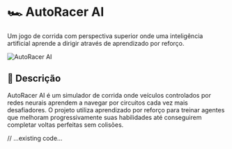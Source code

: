 # 🏎️ AutoRacer AI

Um jogo de corrida com perspectiva superior onde uma inteligência artificial aprende a dirigir através de aprendizado por reforço.

![AutoRacer AI](https://images.unsplash.com/photo-1525011268546-bf3f9b007f6a?ixlib=rb-4.0.3&ixid=M3wxMjA3fDB8MHxwaG90by1wYWdlfHx8fGVufDB8fHx8fA%3D%3D&auto=format&fit=crop&w=1470&q=80)

## 📝 Descrição

AutoRacer AI é um simulador de corrida onde veículos controlados por redes neurais aprendem a navegar por circuitos cada vez mais desafiadores. O projeto utiliza aprendizado por reforço para treinar agentes que melhoram progressivamente suas habilidades até conseguirem completar voltas perfeitas sem colisões.

// ...existing code...